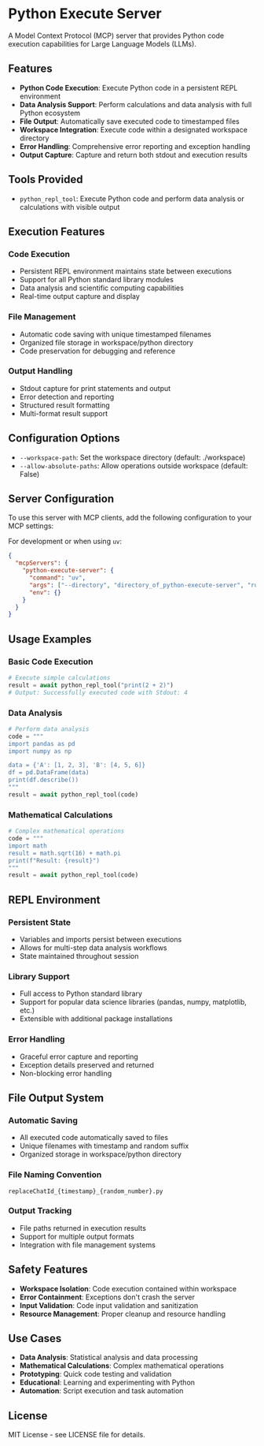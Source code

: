 # Python Execute Server

A Model Context Protocol (MCP) server that provides Python code execution capabilities for Large Language Models (LLMs).

## Features

- **Python Code Execution**: Execute Python code in a persistent REPL environment
- **Data Analysis Support**: Perform calculations and data analysis with full Python ecosystem
- **File Output**: Automatically save executed code to timestamped files
- **Workspace Integration**: Execute code within a designated workspace directory
- **Error Handling**: Comprehensive error reporting and exception handling
- **Output Capture**: Capture and return both stdout and execution results

## Tools Provided

- `python_repl_tool`: Execute Python code and perform data analysis or calculations with visible output

## Execution Features

### Code Execution
- Persistent REPL environment maintains state between executions
- Support for all Python standard library modules
- Data analysis and scientific computing capabilities
- Real-time output capture and display

### File Management
- Automatic code saving with unique timestamped filenames
- Organized file storage in workspace/python directory
- Code preservation for debugging and reference

### Output Handling
- Stdout capture for print statements and output
- Error detection and reporting
- Structured result formatting
- Multi-format result support

## Configuration Options

- `--workspace-path`: Set the workspace directory (default: ./workspace)
- `--allow-absolute-paths`: Allow operations outside workspace (default: False)

## Server Configuration

To use this server with MCP clients, add the following configuration to your MCP settings:

For development or when using `uv`:

```json
{
  "mcpServers": {
    "python-execute-server": {
      "command": "uv",
      "args": ["--directory", "directory_of_python-execute-server", "run", "python-execute-server", "--workspace-path", "/path/to/your/workspace"],
      "env": {}
    }
  }
}
```

## Usage Examples

### Basic Code Execution
```python
# Execute simple calculations
result = await python_repl_tool("print(2 + 2)")
# Output: Successfully executed code with Stdout: 4
```

### Data Analysis
```python
# Perform data analysis
code = """
import pandas as pd
import numpy as np

data = {'A': [1, 2, 3], 'B': [4, 5, 6]}
df = pd.DataFrame(data)
print(df.describe())
"""
result = await python_repl_tool(code)
```

### Mathematical Calculations
```python
# Complex mathematical operations
code = """
import math
result = math.sqrt(16) + math.pi
print(f"Result: {result}")
"""
result = await python_repl_tool(code)
```

## REPL Environment

### Persistent State
- Variables and imports persist between executions
- Allows for multi-step data analysis workflows
- State maintained throughout session

### Library Support
- Full access to Python standard library
- Support for popular data science libraries (pandas, numpy, matplotlib, etc.)
- Extensible with additional package installations

### Error Handling
- Graceful error capture and reporting
- Exception details preserved and returned
- Non-blocking error handling

## File Output System

### Automatic Saving
- All executed code automatically saved to files
- Unique filenames with timestamp and random suffix
- Organized storage in workspace/python directory

### File Naming Convention
```
replaceChatId_{timestamp}_{random_number}.py
```

### Output Tracking
- File paths returned in execution results
- Support for multiple output formats
- Integration with file management systems

## Safety Features

- **Workspace Isolation**: Code execution contained within workspace
- **Error Containment**: Exceptions don't crash the server
- **Input Validation**: Code input validation and sanitization
- **Resource Management**: Proper cleanup and resource handling

## Use Cases

- **Data Analysis**: Statistical analysis and data processing
- **Mathematical Calculations**: Complex mathematical operations
- **Prototyping**: Quick code testing and validation
- **Educational**: Learning and experimenting with Python
- **Automation**: Script execution and task automation

## License

MIT License - see LICENSE file for details.